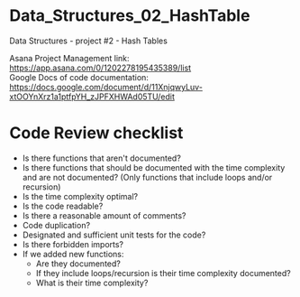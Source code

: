 # Data_Structures_02_HashTable
Data Structures - project #2 - Hash Tables

Asana Project Management link: https://app.asana.com/0/1202278195435389/list <br>
Google Docs of code documentation: https://docs.google.com/document/d/11XnjqwyLuv-xtOOYnXrz1a1ptfpYH_zJPFXHWAd05TU/edit <br>



# Code Review checklist
* Is there functions that aren't documented?
* Is there functions that should be documented with the time complexity and are not documented? (Only functions that include loops and/or recursion)
* Is the time complexity optimal?
* Is the code readable?
* Is there a reasonable amount of comments?
* Code duplication?
* Designated and sufficient unit tests for the code?
* Is there forbidden imports?
* If we added new functions:
  * Are they documented? 
  * If they include loops/recursion is their time complexity documented?
  * What is their time complexity?
